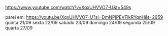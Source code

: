 https://www.youtube.com/watch?v=XqxUHVVO7-U&t=549s

parei em: https://youtu.be/XqxUHVVO7-U?si=DmNPjPEVFlkRYqnH&t=2959  
quinta 21/09
sexta 22/09
sabado 23/09
domingo 24/09
segunda 25/09
quarta 27/09